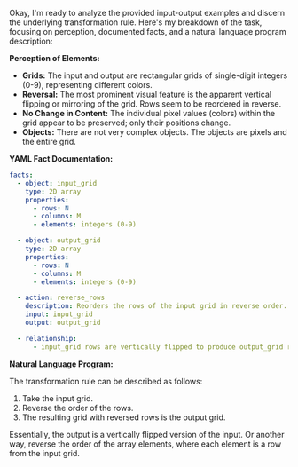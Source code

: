 Okay, I'm ready to analyze the provided input-output examples and discern the underlying transformation rule. Here's my breakdown of the task, focusing on perception, documented facts, and a natural language program description:

**Perception of Elements:**

*   **Grids:** The input and output are rectangular grids of single-digit integers (0-9), representing different colors.
*   **Reversal:** The most prominent visual feature is the apparent vertical flipping or mirroring of the grid. Rows seem to be reordered in reverse.
*   **No Change in Content:** The individual pixel values (colors) within the grid appear to be preserved; only their positions change.
* **Objects:** There are not very complex objects. The objects are pixels and the entire grid.

**YAML Fact Documentation:**


```yaml
facts:
  - object: input_grid
    type: 2D array
    properties:
      - rows: N
      - columns: M
      - elements: integers (0-9)

  - object: output_grid
    type: 2D array
    properties:
      - rows: N
      - columns: M
      - elements: integers (0-9)

  - action: reverse_rows
    description: Reorders the rows of the input grid in reverse order.
    input: input_grid
    output: output_grid

  - relationship:
      - input_grid rows are vertically flipped to produce output_grid rows.

```


**Natural Language Program:**

The transformation rule can be described as follows:

1.  Take the input grid.
2.  Reverse the order of the rows.
3.  The resulting grid with reversed rows is the output grid.

Essentially, the output is a vertically flipped version of the input.
Or another way, reverse the order of the array elements, where each element is a row from the input grid.
